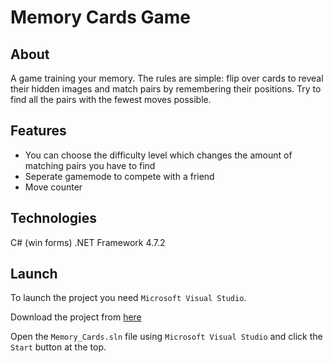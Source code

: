 # Memory Cards Game
## About
A game training your memory. The rules are simple: flip over cards to reveal their hidden images and match pairs by remembering their positions. Try to find all the pairs with the fewest moves possible.
## Features
* You can choose the difficulty level which changes the amount of matching pairs you have to find
* Seperate gamemode to compete with a friend
* Move counter
## Technologies
C# (win forms)
.NET Framework 4.7.2
## Launch
To launch the project you need `Microsoft Visual Studio`.  

Download the project from [here](https://github.com/pmusielak/Memory_Cards_Game/archive/refs/heads/master.zip)  

Open the `Memory_Cards.sln` file using `Microsoft Visual Studio` and click the `Start` button at the top.

